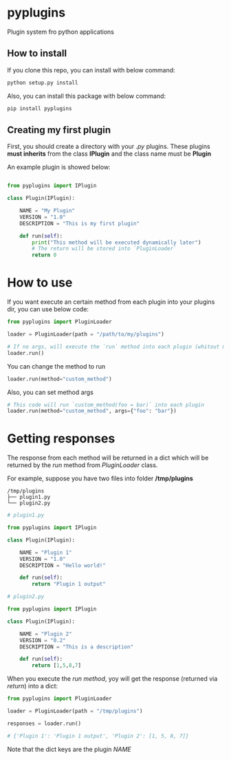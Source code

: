# pyplugins
Plugin system fro python applications

## How to install

If you clone this repo, you can install with below command:

```bash
python setup.py install
```

Also, you can install this package with below command:

```bash
pip install pyplugins
```

## Creating my first plugin

First, you should create a directory with your _.py_ plugins. These plugins **must inherits** from the class **IPlugin** and the class name must be **Plugin**

An example plugin is showed below:

```python

from pyplugins import IPlugin

class Plugin(IPlugin):

    NAME = "My Plugin"
    VERSION = "1.0"
    DESCRIPTION = "This is my first plugin"

    def run(self):
        print("This method will be executed dynamically later")
        # The return will be stored into `PluginLoader`
        return 0
```

# How to use

If you want execute an certain method from each plugin into your plugins dir, you can use below code:

```python
from pyplugins import PluginLoader

loader = PluginLoader(path = "/path/to/my/plugins")

# If no args, will execute the `run` method into each plugin (whitout method params)
loader.run()
```

You can change the method to run

```python
loader.run(method="custom_method")
```

Also, you can set method args
```python
# This code will run `custom_method(foo = bar)` into each plugin
loader.run(method="custom_method", args={"foo": "bar"})
```

# Getting responses

The response from each method will be returned in a dict which will be returned by the _run_ method from _PluginLoader_ class.

For example, suppose you have two files into folder **/tmp/plugins**

```
/tmp/plugins
├── plugin1.py
└── plugin2.py
```


```python
# plugin1.py

from pyplugins import IPlugin

class Plugin(IPlugin):

    NAME = "Plugin 1"
    VERSION = "1.0"
    DESCRIPTION = "Hello world!"

    def run(self):
        return "Plugin 1 output"
```

```python
# plugin2.py

from pyplugins import IPlugin

class Plugin(IPlugin):

    NAME = "Plugin 2"
    VERSION = "0.2"
    DESCRIPTION = "This is a description"

    def run(self):
        return [1,5,8,7]
```

When you execute the _run method_, yoy will get the response (returned via _return_) into a dict:

```python
from pyplugins import PluginLoader

loader = PluginLoader(path = "/tmp/plugins")

responses = loader.run()

# {'Plugin 1': 'Plugin 1 output', 'Plugin 2': [1, 5, 8, 7]}
```

Note that the dict keys are the plugin _NAME_